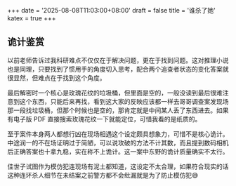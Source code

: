 +++
date = '2025-08-08T11:03:00+08:00'
draft = false
title = '谁杀了她'
katex = true
+++

## 诡计鉴赏

以前老师告诉过我科研难点不仅仅在于解决问题，更在于找到问题。这对推理小说也是同理，只要找到了惯用手的角度切入思考，配合两个追查者状态的变化答案就很显然，但难点在于找到这个角度。

最后解密时一个核心是玫瑰花纹的垃圾桶，但里面是空的，一般没读到最后很难注意到这个东西，只能后来再找，看到这大家的反映应该都一样去哥哥调查案发现场那一段找垃圾桶，但那个时候也是空的，那肯定就是中间某人丢了东西进去。如果有电子版 PDF 直接搜索玫瑰花纹一下就能定位，可惜我看的是纸质的。

至于案件本身两人都想行凶在现场相遇这个设定颇具想象力，可惜不是核心诡计。中途润一的不在场证明过于简陋，可以说攻破的方法不计其数，而且提到数码相机后正确答案也十拿九稳，实在称不上诡计。这一案中东野的诡计质量确实不太行。

佳世子试图作为模仿犯连现场有泥土都知道，这设定不太合理，如果符合现实的话这种连环杀人细节在未结案之前警方都不会纰漏就是为了防止模仿犯😅